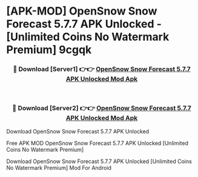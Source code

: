# [APK-MOD] OpenSnow  Snow Forecast 5.7.7 APK Unlocked - [Unlimited Coins No Watermark Premium] 9cgqk



<div align="center">
<h3>🔴 Download [Server1] 👉👉 <a href="https://momento.my/?title=OpenSnow__Snow_Forecast_5.7.7_APK_Unlocked">OpenSnow  Snow Forecast 5.7.7 APK Unlocked Mod Apk</a></h3><br>

<h3>🔴 Download [Server2] 👉👉 <a href="https://momento.my/?title=OpenSnow__Snow_Forecast_5.7.7_APK_Unlocked">OpenSnow  Snow Forecast 5.7.7 APK Unlocked Mod Apk</a></h3>
</div>



Download OpenSnow  Snow Forecast 5.7.7 APK Unlocked 

Free APK MOD OpenSnow  Snow Forecast 5.7.7 APK Unlocked [Unlimited Coins No Watermark Premium]

Download OpenSnow  Snow Forecast 5.7.7 APK Unlocked [Unlimited Coins No Watermark Premium] Mod For Android

